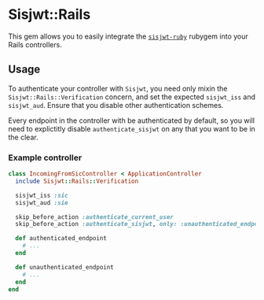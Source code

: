 # Sisjwt::Rails

This gem allows you to easily integrate the [`sisjwt-ruby`](https://github.com/tractionguest/sisjwt-ruby) rubygem into your Rails controllers.

## Usage

To authenticate your controller with `Sisjwt`, you need only mixin the `Sisjwt::Rails::Verification` concern, and set the expected `sisjwt_iss` and `sisjwt_aud`. Ensure that you disable other authentication schemes.

Every endpoint in the controller with be authenticated by default, so you will need to explictitly disable `authenticate_sisjwt` on any that you want to be in the clear.

### Example controller

``` ruby
class IncomingFromSicController < ApplicationController
  include Sisjwt::Rails::Verification

  sisjwt_iss :sic
  sisjwt_aud :sie

  skip_before_action :authenticate_current_user
  skip_before_action :authenticate_sisjwt, only: :unauthenticated_endpoint

  def authenticated_endpoint
    # ...
  end

  def unauthenticated_endpoint
    # ...
  end
end
```
